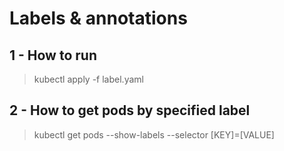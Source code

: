# Labels & annotations

## 1 - How to run
> kubectl apply -f label.yaml

## 2 - How to get pods by specified label
> kubectl get pods --show-labels --selector [KEY]=[VALUE]
